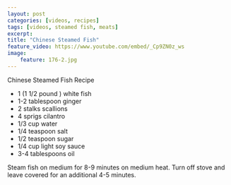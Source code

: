 ```yaml
---
layout: post
categories: [videos, recipes]
tags: [videos, steamed fish, meats]
excerpt: 
title: "Chinese Steamed Fish"
feature_video: https://www.youtube.com/embed/_Cp9ZN0z_ws
image:
    feature: 176-2.jpg
---
```


Chinese Steamed Fish Recipe

- 1 (1 1/2 pound ) white fish
- 1-2 tablespoon ginger
- 2 stalks scallions
- 4 sprigs cilantro
- 1/3 cup water
- 1/4 teaspoon salt
- 1/2 teaspoon sugar
- 1/4 cup light soy sauce
- 3-4 tablespoons oil

Steam fish on medium for 8-9 minutes on medium heat.  Turn off stove and leave covered for an additional 4-5 minutes.
